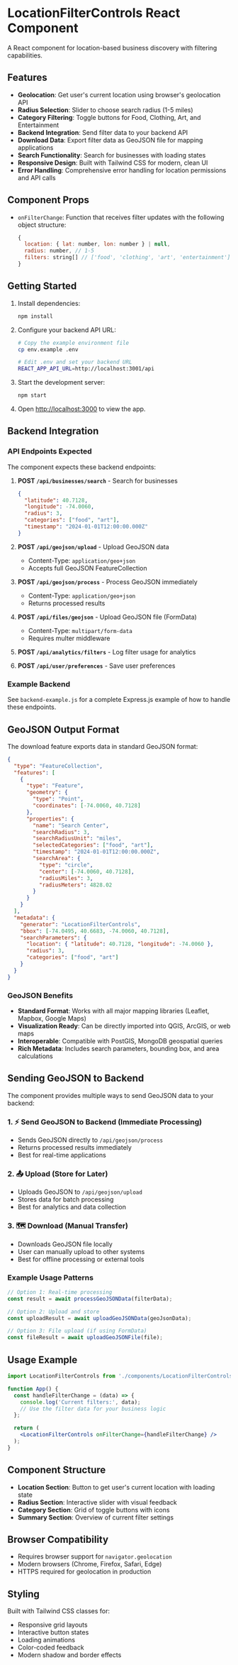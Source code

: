 # LocationFilterControls React Component

A React component for location-based business discovery with filtering capabilities.

## Features

- **Geolocation**: Get user's current location using browser's geolocation API
- **Radius Selection**: Slider to choose search radius (1-5 miles)
- **Category Filtering**: Toggle buttons for Food, Clothing, Art, and Entertainment
- **Backend Integration**: Send filter data to your backend API
- **Download Data**: Export filter data as GeoJSON file for mapping applications
- **Search Functionality**: Search for businesses with loading states
- **Responsive Design**: Built with Tailwind CSS for modern, clean UI
- **Error Handling**: Comprehensive error handling for location permissions and API calls

## Component Props

- `onFilterChange`: Function that receives filter updates with the following object structure:
  ```javascript
  {
    location: { lat: number, lon: number } | null,
    radius: number, // 1-5
    filters: string[] // ['food', 'clothing', 'art', 'entertainment']
  }
  ```

## Getting Started

1. Install dependencies:
   ```bash
   npm install
   ```

2. Configure your backend API URL:
   ```bash
   # Copy the example environment file
   cp env.example .env
   
   # Edit .env and set your backend URL
   REACT_APP_API_URL=http://localhost:3001/api
   ```

3. Start the development server:
   ```bash
   npm start
   ```

4. Open [http://localhost:3000](http://localhost:3000) to view the app.

## Backend Integration

### API Endpoints Expected

The component expects these backend endpoints:

1. **POST `/api/businesses/search`** - Search for businesses
   ```json
   {
     "latitude": 40.7128,
     "longitude": -74.0060,
     "radius": 3,
     "categories": ["food", "art"],
     "timestamp": "2024-01-01T12:00:00.000Z"
   }
   ```

2. **POST `/api/geojson/upload`** - Upload GeoJSON data
   - Content-Type: `application/geo+json`
   - Accepts full GeoJSON FeatureCollection

3. **POST `/api/geojson/process`** - Process GeoJSON immediately
   - Content-Type: `application/geo+json` 
   - Returns processed results

4. **POST `/api/files/geojson`** - Upload GeoJSON file (FormData)
   - Content-Type: `multipart/form-data`
   - Requires multer middleware

5. **POST `/api/analytics/filters`** - Log filter usage for analytics
6. **POST `/api/user/preferences`** - Save user preferences

### Example Backend

See `backend-example.js` for a complete Express.js example of how to handle these endpoints.

## GeoJSON Output Format

The download feature exports data in standard GeoJSON format:

```json
{
  "type": "FeatureCollection",
  "features": [
    {
      "type": "Feature",
      "geometry": {
        "type": "Point",
        "coordinates": [-74.0060, 40.7128]
      },
      "properties": {
        "name": "Search Center",
        "searchRadius": 3,
        "searchRadiusUnit": "miles",
        "selectedCategories": ["food", "art"],
        "timestamp": "2024-01-01T12:00:00.000Z",
        "searchArea": {
          "type": "circle",
          "center": [-74.0060, 40.7128],
          "radiusMiles": 3,
          "radiusMeters": 4828.02
        }
      }
    }
  ],
  "metadata": {
    "generator": "LocationFilterControls",
    "bbox": [-74.0495, 40.6683, -74.0060, 40.7128],
    "searchParameters": {
      "location": { "latitude": 40.7128, "longitude": -74.0060 },
      "radius": 3,
      "categories": ["food", "art"]
    }
  }
}
```

### GeoJSON Benefits

- **Standard Format**: Works with all major mapping libraries (Leaflet, Mapbox, Google Maps)
- **Visualization Ready**: Can be directly imported into QGIS, ArcGIS, or web maps
- **Interoperable**: Compatible with PostGIS, MongoDB geospatial queries
- **Rich Metadata**: Includes search parameters, bounding box, and area calculations

## Sending GeoJSON to Backend

The component provides multiple ways to send GeoJSON data to your backend:

### 1. **⚡ Send GeoJSON to Backend** (Immediate Processing)
- Sends GeoJSON directly to `/api/geojson/process`
- Returns processed results immediately
- Best for real-time applications

### 2. **📤 Upload** (Store for Later)
- Uploads GeoJSON to `/api/geojson/upload` 
- Stores data for batch processing
- Best for analytics and data collection

### 3. **🗺️ Download** (Manual Transfer)
- Downloads GeoJSON file locally
- User can manually upload to other systems
- Best for offline processing or external tools

### Example Usage Patterns

```javascript
// Option 1: Real-time processing
const result = await processGeoJSONData(filterData);

// Option 2: Upload and store
const uploadResult = await uploadGeoJSONData(geoJsonData);

// Option 3: File upload (if using FormData)
const fileResult = await uploadGeoJSONFile(file);
```

## Usage Example

```jsx
import LocationFilterControls from './components/LocationFilterControls';

function App() {
  const handleFilterChange = (data) => {
    console.log('Current filters:', data);
    // Use the filter data for your business logic
  };

  return (
    <LocationFilterControls onFilterChange={handleFilterChange} />
  );
}
```

## Component Structure

- **Location Section**: Button to get user's current location with loading state
- **Radius Section**: Interactive slider with visual feedback
- **Category Section**: Grid of toggle buttons with icons
- **Summary Section**: Overview of current filter settings

## Browser Compatibility

- Requires browser support for `navigator.geolocation`
- Modern browsers (Chrome, Firefox, Safari, Edge)
- HTTPS required for geolocation in production

## Styling

Built with Tailwind CSS classes for:
- Responsive grid layouts
- Interactive button states
- Loading animations
- Color-coded feedback
- Modern shadow and border effects
